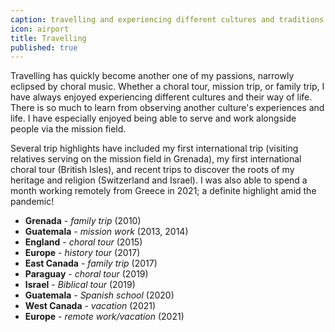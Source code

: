 ```yaml
---
caption: travelling and experiencing different cultures and traditions
icon: airport
title: Travelling
published: true
---
```


Travelling has quickly become another one of my passions, narrowly eclipsed by choral music. Whether a choral tour, mission trip, or family trip, I have always enjoyed experiencing different cultures and their way of life. There is so much to learn from observing another culture's experiences and life. I have especially enjoyed being able to serve and work alongside people via the mission field.

Several trip highlights have included my first international trip (visiting relatives serving on the mission field in Grenada), my first international choral tour (British Isles), and recent trips to discover the roots of my heritage and religion (Switzerland and Israel). I was also able to spend a month working remotely from Greece in 2021; a definite highlight amid the pandemic!

- **Grenada** - _family trip_ (2010)
- **Guatemala** - _mission work_ (2013, 2014)
- **England** - _choral tour_ (2015)
- **Europe** - _history tour_ (2017)
- **East Canada** - _family trip_ (2017)
- **Paraguay** - _choral tour_ (2019)
- **Israel** - _Biblical tour_ (2019)
- **Guatemala** - _Spanish school_ (2020)
- **West Canada** - _vacation_ (2021)
- **Europe** - _remote work/vacation_ (2021)
